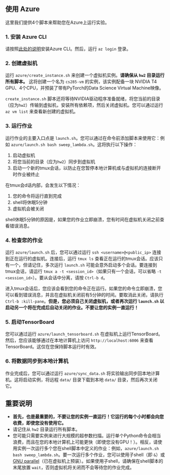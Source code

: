 
## 使用 Azure

这里我们提供4个脚本来帮助您在Azure上运行实验。

### 1. 安装 Azure CLI

请按照[此处的说明](https://docs.microsoft.com/en-us/cli/azure/install-azure-cli)安装Azure CLI。然后，运行 `az login` 登录。

### 2. 创建虚拟机

运行 `azure/create_instance.sh` 来创建一个虚拟机实例。**请确保从 `hw2` 目录运行所有脚本。** 这将创建一个名为 `cs285-vm` 的实例，该实例配备一块 NVIDIA T4 GPU、4个CPU，并预装了带有PyTorch的Data Science Virtual Machine映像。

`create_instance.sh` 脚本还将等待NVIDIA驱动程序准备就绪，将您当前的目录（应为`hw2`）传输到虚拟机，安装所有依赖项，然后关闭虚拟机。您可以通过运行 `az vm list` 来查看新创建的虚拟机。

### 3. 运行作业

运行作业的主要入口点是 `launch.sh`。您可以通过在命令前添加脚本来使用它：例如 `azure/launch.sh bash sweep_lambda.sh`。这将执行以下操作：

1. 启动虚拟机
2. 将您当前的目录（应为`hw2`）同步到虚拟机
3. 启动一个新的tmux会话，以防止在您暂停本地计算机或与虚拟机的连接断开时作业被终止

在tmux会d话内部，会发生以下情况：

1. 您的命令将运行直到完成
2. shell将休眠5分钟
3. 虚拟机会被关闭

shell休眠5分钟的原因是，如果您的作业立即崩溃，您有时间在虚拟机关闭之前查看错误消息。

### 4. 检查您的作业

运行 `azure/launch.sh` 后，您可以通过运行 `ssh <username>@<public_ip>` 连接到正在运行的虚拟机。连接后，运行 `tmux ls` 查看正在运行的tmux会话。应该只有一个，但请记住，多次运行 `launch.sh` 可能会意外启动多个会话。要连接到tmux会话，请运行 `tmux a -t <session_id>`（如果只有一个会话，可以省略 `-t <session_id>`）。要从会话中分离，请按 `Ctrl-b d`。

进入tmux会话后，您应该会看到您的命令正在运行。如果您的命令立即崩溃，您可以看到错误消息，并且在虚拟机关闭前有5分钟的时间。要取消此关闭，请执行 `Ctrl-b :kill-pane`。**但是，您必须自己关闭虚拟机，或者再次运行 `launch.sh` 以启动另一个将在完成后自动关闭的作业。不要让您的实例一直运行！**

### 5. 启动TensorBoard

您可以通过运行 `azure/launch_tensorboard.sh` 在虚拟机上运行TensorBoard。然后，您应该能够通过在本地计算机上访问 `http://localhost:6006` 来查看TensorBoard。这仅在您保持脚本运行时有效。

### 6. 将数据同步到本地计算机

作业完成后，您可以通过运行 `azure/sync_data.sh` 将实验输出同步回本地计算机。这将启动实例，将远程 `data/` 目录下载到本地 `data/` 目录，然后再次关闭它。


## 重要说明

- **首先，也是最重要的，不要让您的实例一直运行！它运行的每个小时都会向您收费，即使您没有使用它。**
- 请记住从 `hw2` 目录运行所有脚本。
- 您可能只需要实例来进行大规模的超参数扫描。运行单个Python命令会相当浪费，而且在您的本地计算机上可能更快（即使您没有GPU！）。相反，请使用实例一次运行多个您在shell脚本中定义的作业：例如，`azure/launch.sh bash sweep_lambda.sh`。要一次运行多个作业，您可以使用子shell（即 `&`）或[GNU parallel](https://www.gnu.org/software/parallel/)（已在虚拟机上预装）。如果使用子shell，请确保在shell脚本的末尾放置 `wait`，否则虚拟机将关闭而不会等待您的作业完成。

